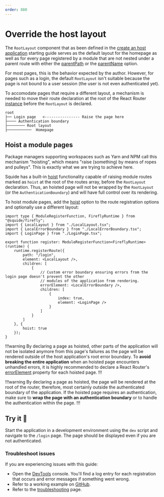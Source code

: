 ```yaml
---
order: 880
---
```


# Override the host layout

The `RootLayout` component that as been defined in the [create an host application](../getting-started/create-host.md#navigation-items) starting guide serves as the default layout for the homepage as well as for every page registered by a module that are not nested under a parent route with either the [parentPath](../reference/runtime/runtime-class.md#register-nested-routes-under-an-existing-route) or the [parentName](../reference/runtime/runtime-class.md#register-a-named-route) option.

For most pages, this is the behavior expected by the author. However, for pages such as a login, the default `RootLayout` isn't suitable because the page is not bound to a user session (the user is not even authenticated yet).

To accomodate pages that require a different layout, a mechanism is needed to move their route declaration at the root of the React Router [instance](https://reactrouter.com/en/main/routers/create-browser-router) before the `RootLayout` is declared.

``` !#2
root
├── Login page   <---------------- Raise the page here
├──── Authentication boundary
├──────── Root layout
├───────────  Homepage
```

## Hoist a module pages

Package managers supporting workspaces such as Yarn and NPM call this mechanism "hoisting", which means "raise (something) by means of ropes and pulleys". This is exactly what we are trying to achieve here.

Squide has a built-in [hoist](../reference/runtime/runtime-class.md#register-an-hoisted-route) functionality capable of raising module routes marked as `hoist` at the root of the routes array, before the `RootLayout` declaration. Thus, an hoisted page will not be wrapped by the `RootLayout` (or the `AuthenticationBoundary`) and will have full control over its rendering.

To hoist module pages, add the [hoist](../reference/runtime/runtime-class.md#register-an-hoisted-route) option to the route registration options and optionally use a different layout:

```tsx !#9,14,24 local-module/src/register.tsx
import type { ModuleRegisterFunction, FireflyRuntime } from "@squide/firefly";
import { LocalLayout } from "./LocalLayout.tsx";
import { LocalErrorBoundary } from "./LocalErrorBoundary.tsx";
import { LoginPage } from "./LoginPage.tsx";

export function register: ModuleRegisterFunction<FireflyRuntime>(runtime) {
    runtime.registerRoute({
        path: "/login",
        element: <LocalLayout />,
        children: [
            {
                // Custom error boundary ensuring errors from the login page doesn't prevent the other
                // modules of the application from rendering.
                errorElement: <LocalErrorBoundary />,
                children: [
                    {
                        index: true,
                        element: <LoginPage />
                    }
                ]
            }
        ]
    }, {
        hoist: true
    });
}
```

!!!warning
By declaring a page as hoisted, other parts of the application will not be isolated anymore from this page's failures as the page will be rendered outside of the host application's root error boundary. To **avoid breaking the entire application** when an hoisted page encounters unhandled errors, it is highly recommended to declare a React Router's [errorElement](https://reactrouter.com/en/main/route/error-element) property for each hoisted page.
!!!

!!!warning
By declaring a page as hoisted, the page will be rendered at the root of the router, therefore, most certainly outside the authenticated boundary of the application. If the hoisted page requires an authentication, make sure to **wrap the page with an authentication boundary** or to handle the authentication within the page.
!!!

## Try it :rocket:

Start the application in a development environment using the `dev` script and navigate to the `/login` page. The page should be displayed even if you are not authenticated.

### Troubleshoot issues

If you are experiencing issues with this guide:

- Open the [DevTools](https://developer.chrome.com/docs/devtools/) console. You'll find a log entry for each registration that occurs and error messages if something went wrong.
- Refer to a working example on [GitHub](https://github.com/gsoft-inc/wl-squide/blob/main/samples/basic/remote-module/src/register.tsx).
- Refer to the [troubleshooting](../troubleshooting.md) page.
